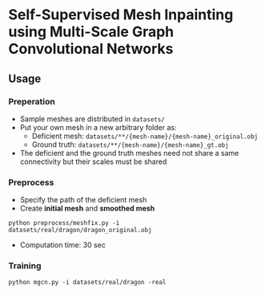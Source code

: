 # Self-Supervised Mesh Inpainting using Multi-Scale Graph Convolutional Networks

## Usage

### Preperation

- Sample meshes are distributed in `datasets/`
- Put your own mesh in a new arbitrary folder as:
    - Deficient mesh: `datasets/**/{mesh-name}/{mesh-name}_original.obj`
    - Ground truth: `datasets/**/{mesh-name}/{mesh-name}_gt.obj`
- The deficient and the ground truth meshes need not share a same connectivity but their scales must be shared

### Preprocess

- Specify the path of the deficient mesh
- Create **initial mesh** and **smoothed mesh**

```
python preprocess/meshfix.py -i datasets/real/dragon/dragon_original.obj
```
- Computation time: 30 sec

### Training

```
python mgcn.py -i datasets/real/dragon -real
```